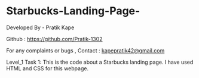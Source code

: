 # Starbucks-Landing-Page-

Developed By - Pratik Kape 

Github : https://github.com/Pratik-1302 

For any complaints or bugs , Contact : kapepratik42@gmail.com

Level_1 Task 1: This is the code about a Starbucks landing page. I have used HTML and CSS for this webpage.
